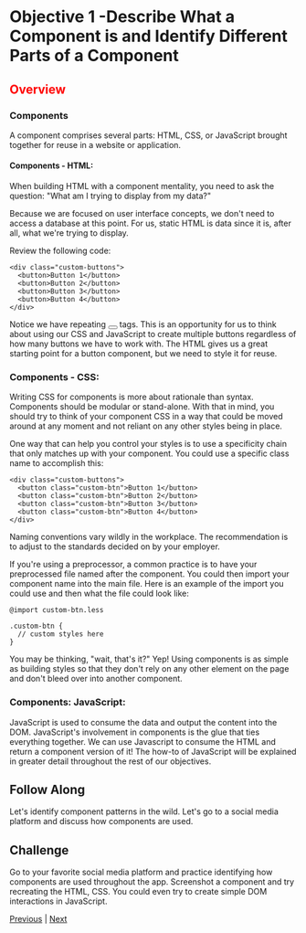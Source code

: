 #   Objective 1 -Describe What a Component is and Identify Different Parts of a Component

## <span style="color:red">Overview</span>

### Components
A component comprises several parts: HTML, CSS, or JavaScript brought together for reuse in a website or application.

####    Components - HTML:
When building HTML with a component mentality, you need to ask the question: "What am I trying to display from my data?"

Because we are focused on user interface concepts, we don't need to access a database at this point. For us, static HTML is data since it is, after all, what we're trying to display.

Review the following code:

```
<div class="custom-buttons">
  <button>Button 1</button>
  <button>Button 2</button>
  <button>Button 3</button>
  <button>Button 4</button>
</div>
```

Notice we have repeating <button></button> tags. This is an opportunity for us to think about using our CSS and JavaScript to create multiple buttons regardless of how many buttons we have to work with. The HTML gives us a great starting point for a button component, but we need to style it for reuse.

### Components - CSS:
Writing CSS for components is more about rationale than syntax. Components should be modular or stand-alone. With that in mind, you should try to think of your component CSS in a way that could be moved around at any moment and not reliant on any other styles being in place.

One way that can help you control your styles is to use a specificity chain that only matches up with your component. You could use a specific class name to accomplish this:

```
<div class="custom-buttons">
  <button class="custom-btn">Button 1</button>
  <button class="custom-btn">Button 2</button>
  <button class="custom-btn">Button 3</button>
  <button class="custom-btn">Button 4</button>
</div>
```
Naming conventions vary wildly in the workplace. The recommendation is to adjust to the standards decided on by your employer.

If you're using a preprocessor, a common practice is to have your preprocessed file named after the component. You could then import your component name into the main file. Here is an example of the import you could use and then what the file could look like:

```
@import custom-btn.less
```
```
.custom-btn {
  // custom styles here
}
```

You may be thinking, "wait, that's it?" Yep! Using components is as simple as building styles so that they don't rely on any other element on the page and don't bleed over into another component.

### Components: JavaScript:

JavaScript is used to consume the data and output the content into the DOM. JavaScript's involvement in components is the glue that ties everything together. We can use Javascript to consume the HTML and return a component version of it! The how-to of JavaScript will be explained in greater detail throughout the rest of our objectives.

## Follow Along

Let's identify component patterns in the wild. Let's go to a social media platform and discuss how components are used.

## Challenge

Go to your favorite social media platform and practice identifying how components are used throughout the app. Screenshot a component and try recreating the HTML, CSS. You could even try to create simple DOM interactions in JavaScript.




[Previous](../README.md) | [Next](./Object_2.md)
